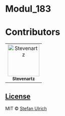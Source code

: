 # Modul_183

# Contributors

<table>
    <tr>
        <td align="center"><a href="https://github.com/Stevenartz"><img
                    src="https://avatars3.githubusercontent.com/u/50332677?s=460&v=4" width="100px;"
                    alt="Stevenartz" /><br /><sub><b>Stevenartz</b></sub></a><br /></td>
    </tr>
</table>

## [License](https://github.com/Stevenartz/dropshipping-store/blob/master/LICENSE.md)

MIT © [Stefan Ulrich](https://github.com/Stevenartz)
